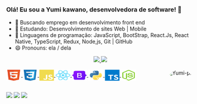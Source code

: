 ### Olá! Eu sou a Yumi kawano, desenvolvedora de software! 👋

- 🔭 Buscando emprego em desenvolvimento front end
- 🌱 Estudando: Desenvolvimento de sites Web | Mobile 
- 💞️ Linguagens de programação: JavaScript, BootStrap, React.Js, React Native, TypeScript, Redux, Node,js, Git | GitHub
- 😄 Pronouns: ela / dela

<div align="center">
  <a href="https://github.com/yumikawano">
  <img height="180em" src="https://github-readme-stats.vercel.app/api?username=yumikawano&show_icons=true&theme=radical&include_all_commits=true&count_private=true"/>
  <img height="180em" src="https://github-readme-stats.vercel.app/api/top-langs/?username=yumikawano&layout=compact&langs_count=7&theme=radical"/>
</div>
  
<div style="display: inline_block"><br>
  <img align="center" alt="Yumi-HTML" height="30" width="40" src="https://raw.githubusercontent.com/devicons/devicon/master/icons/html5/html5-original.svg">
  <img align="center" alt="Yumi-CSS" height="30" width="40" src="https://raw.githubusercontent.com/devicons/devicon/master/icons/css3/css3-original.svg">
  <img align="center" alt="Yumi-Js" height="30" width="40" src="https://raw.githubusercontent.com/devicons/devicon/master/icons/javascript/javascript-plain.svg">
  <img align="center" alt="Yumi-React" height="30" width="40" src="https://raw.githubusercontent.com/devicons/devicon/master/icons/react/react-original.svg">
  <img align="center" alt="Yumi-Bootstrap" height="30" width="40" src="https://raw.githubusercontent.com/devicons/devicon/master/icons/bootstrap/bootstrap-original.svg">
  <img align="center" alt="Yumi-Python" height="30" width="40" src="https://raw.githubusercontent.com/devicons/devicon/master/icons/python/python-original.svg">
  <img align="center" alt="Yumi-Typescript" height="30" width="40" src="https://raw.githubusercontent.com/devicons/devicon/master/icons/typescript/typescript-original.svg">
  <img align="center" alt="Yumi-Nodejs" height="30" width="40" src="https://raw.githubusercontent.com/devicons/devicon/master/icons/nodejs/nodejs-original.svg">
  <img align="right" alt="Yumi-pic" height="150" style="border-radius:50px;" src="https://i.pinimg.com/564x/59/6c/cc/596ccc015836fb1997736283aa60aa73.jpg">
</div>
  
  ##

<div>
  <a href="https://www.instagram.com/yumi.kawanod/" target="_blank"><img src="https://img.shields.io/badge/-Instagram-%23E4405F?style=for-the-badge&logo=instagram&logoColor=white" target="_blank"></a>
  <a href = "mailto:yumikawano5412@gmail.com"><img src="https://img.shields.io/badge/-Gmail-%23333?style=for-the-badge&logo=gmail&logoColor=white" target="_blank"></a>
  <a href="https://www.linkedin.com/in/yumi-kawano-b2999516a/" target="_blank"><img src="https://img.shields.io/badge/-LinkedIn-%230077B5?style=for-the-badge&logo=linkedin&logoColor=white" target="_blank"></a> 
  
  
 
</div>
